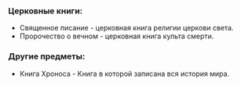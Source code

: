 ### Церковные книги:
- Священное писание - церковная книга религии церкови света.
- Пророчество о вечном - церковная книга культа смерти.
### Другие предметы:
- Книга Хроноса - Книга в которой записана вся история мира.